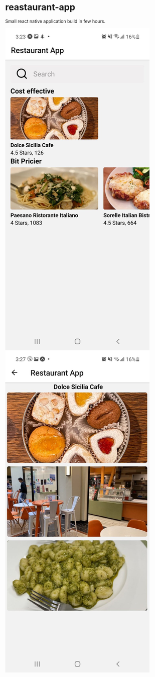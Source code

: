 # reastaurant-app

Small react native application build in few hours.

![plot](./assets/ain.jpg)
![plot](./assets/details.jpg)
